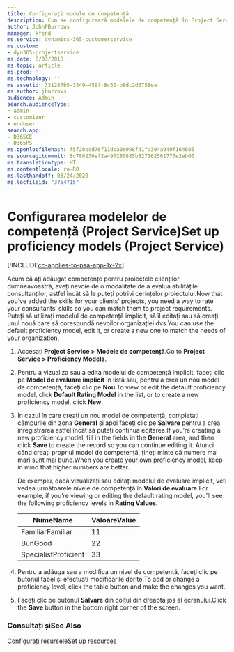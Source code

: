 ```yaml
---
title: Configurați modele de competență
description: Cum se configurează modelele de competență în Project Service
author: JohnPBurrows
manager: kfend
ms.service: dynamics-365-customerservice
ms.custom:
- dyn365-projectservice
ms.date: 8/03/2018
ms.topic: article
ms.prod: ''
ms.technology: ''
ms.assetid: 331287b5-3349-459f-8c50-b8dc2d6758ea
ms.author: jburrows
audience: Admin
search.audienceType:
- admin
- customizer
- enduser
search.app:
- D365CE
- D365PS
ms.openlocfilehash: f5f20bcd76f11dca0e098fd1fa304a949f164605
ms.sourcegitcommit: 8c786230ef2a497280885b827162561776e2eb00
ms.translationtype: HT
ms.contentlocale: ro-RO
ms.lasthandoff: 03/24/2020
ms.locfileid: "3754715"
---
```

# <a name="set-up-proficiency-models-project-service"></a><span data-ttu-id="5614f-103">Configurarea modelelor de competență (Project Service)</span><span class="sxs-lookup"><span data-stu-id="5614f-103">Set up proficiency models (Project Service)</span></span>

[!INCLUDE[cc-applies-to-psa-app-1x-2x](../includes/cc-applies-to-psa-app-1x-2x.md)]

<span data-ttu-id="5614f-104">Acum că ați adăugat competențe pentru proiectele clienților dumneavoastră, aveți nevoie de o modalitate de a evalua abilitățile consultanților, astfel încât să le puteți potrivi cerințelor proiectului.</span><span class="sxs-lookup"><span data-stu-id="5614f-104">Now that you’ve added the skills for your clients’ projects, you need a way to rate your consultants’ skills so you can match them to project requirements.</span></span> <span data-ttu-id="5614f-105">Puteți să utilizați modelul de competență implicit, să îl editați sau să creați unul nouă care să corespundă nevoilor organizației dvs.</span><span class="sxs-lookup"><span data-stu-id="5614f-105">You can use the default proficiency model, edit it, or create a new one to match the needs of your organization.</span></span>  
  
1.  <span data-ttu-id="5614f-106">Accesați **Project Service > Modele de competență**.</span><span class="sxs-lookup"><span data-stu-id="5614f-106">Go to **Project Service > Proficiency Models**.</span></span>  
  
2.  <span data-ttu-id="5614f-107">Pentru a vizualiza sau a edita modelul de competență implicit, faceți clic pe **Model de evaluare implicit** în listă sau, pentru a crea un nou model de competență, faceți clic pe **Nou**.</span><span class="sxs-lookup"><span data-stu-id="5614f-107">To view or edit the default proficiency model, click **Default Rating Model** in the list, or to create a new proficiency model, click **New**.</span></span>  
  
3.  <span data-ttu-id="5614f-108">În cazul în care creați un nou model de competență, completați câmpurile din zona **General** și apoi faceți clic pe **Salvare** pentru a crea înregistrarea astfel încât să puteți continua editarea.</span><span class="sxs-lookup"><span data-stu-id="5614f-108">If you’re creating a new proficiency model, fill in the fields in the **General** area, and then click **Save** to create the record so you can continue editing it.</span></span> <span data-ttu-id="5614f-109">Atunci când creați propriul model de competență, țineți minte că numere mai mari sunt mai bune.</span><span class="sxs-lookup"><span data-stu-id="5614f-109">When you create your own proficiency model, keep in mind that higher numbers are better.</span></span>  
  
     <span data-ttu-id="5614f-110">De exemplu, dacă vizualizați sau editați modelul de evaluare implicit, veți vedea următoarele nivele de competență în **Valori de evaluare**.</span><span class="sxs-lookup"><span data-stu-id="5614f-110">For example, if you’re viewing or editing the default rating model, you’ll see the following proficiency levels in **Rating Values**.</span></span>  
  
    |<span data-ttu-id="5614f-111">Nume</span><span class="sxs-lookup"><span data-stu-id="5614f-111">Name</span></span>|<span data-ttu-id="5614f-112">Valoare</span><span class="sxs-lookup"><span data-stu-id="5614f-112">Value</span></span>|  
    |----------|-----------|  
    |<span data-ttu-id="5614f-113">Familiar</span><span class="sxs-lookup"><span data-stu-id="5614f-113">Familiar</span></span>|<span data-ttu-id="5614f-114">1</span><span class="sxs-lookup"><span data-stu-id="5614f-114">1</span></span>|  
    |<span data-ttu-id="5614f-115">Bun</span><span class="sxs-lookup"><span data-stu-id="5614f-115">Good</span></span>|<span data-ttu-id="5614f-116">2</span><span class="sxs-lookup"><span data-stu-id="5614f-116">2</span></span>|  
    |<span data-ttu-id="5614f-117">Specialist</span><span class="sxs-lookup"><span data-stu-id="5614f-117">Proficient</span></span>|<span data-ttu-id="5614f-118">3</span><span class="sxs-lookup"><span data-stu-id="5614f-118">3</span></span>|  
  
4.  <span data-ttu-id="5614f-119">Pentru a adăuga sau a modifica un nivel de competență, faceți clic pe butonul tabel și efectuați modificările dorite.</span><span class="sxs-lookup"><span data-stu-id="5614f-119">To add or change a proficiency level, click the table button and make the changes you want.</span></span>  
  
5.  <span data-ttu-id="5614f-120">Faceți clic pe butonul **Salvare** din colțul din dreapta jos al ecranului.</span><span class="sxs-lookup"><span data-stu-id="5614f-120">Click the **Save** button in the bottom right corner of the screen.</span></span>  
  
### <a name="see-also"></a><span data-ttu-id="5614f-121">Consultați și</span><span class="sxs-lookup"><span data-stu-id="5614f-121">See Also</span></span>  
 [<span data-ttu-id="5614f-122">Configurați resursele</span><span class="sxs-lookup"><span data-stu-id="5614f-122">Set up resources</span></span>](../project-service/set-up-resources.md)
